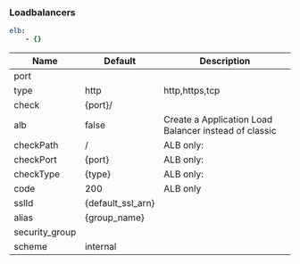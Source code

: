 
### Loadbalancers

```yaml
elb:
    - {}
```
| Name           | Default           | Description                                           |
| -------------- | ----------------- | ----------------------------------------------------- |
| port           |                   |                                                       |
| type           | http              | http,https,tcp                                        |
| check          | {port}/           |                                                       |
| alb            | false             | Create a Application Load Balancer instead of classic |
| checkPath      | /                 | ALB only:                                             |
| checkPort      | {port}            | ALB only:                                             |
| checkType      | {type}            | ALB only:                                             |
| code           | 200               | ALB only                                              |
| sslId          | {default_ssl_arn} |                                                       |
| alias          | {group_name}      |                                                       |
| security_group |                   |                                                       |
| scheme         | internal          |                                                       |

